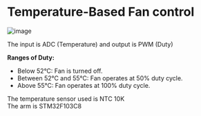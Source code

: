 # Temperature-Based Fan control
![image](https://github.com/3bdallaaa/Temperature-Sensor/assets/118936824/8d7bfd24-13a3-42e1-9b45-21833b9fc903)

The input is ADC (Temperature) and output is PWM (Duty)

**Ranges of Duty:**   
- Below 52°C: Fan is turned off.  
- Between 52°C and 55°C: Fan operates at 50% duty cycle.   
- Above 55°C: Fan operates at 100% duty cycle.   

The temperature sensor used is NTC 10K   
The arm is STM32F103C8   
